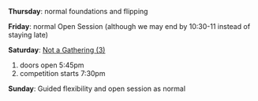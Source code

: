 **Thursday**: normal foundations and flipping

**Friday**: normal Open Session (although we may end by 10:30-11 instead of staying late)

**Saturday**: [Not a Gathering (3)](www.seattletricking.com/events/2025LaborDayMini/not-a-gathering.html) 

1. doors open 5:45pm
2. competition starts 7:30pm

**Sunday**: Guided flexibility and open session as normal